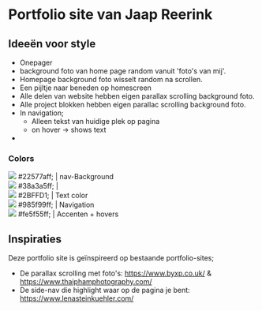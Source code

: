 # Portfolio site van Jaap Reerink


## Ideeën voor style

* Onepager
* background foto van home page random vanuit 'foto's van mij'.
* Homepage background foto wisselt random na scrollen.
* Een pijltje naar beneden op homescreen
* Alle delen van website hebben eigen parallax scrolling background foto.
* Alle project blokken hebben eigen parallac scrolling background foto.
* In navigation;
  - Alleen tekst van huidige plek op pagina
  - on hover -> shows text
* 

### Colors

![](https://via.placeholder.com/300x50/22577aff/ffffff.png?text=blue-sapphire) #22577aff; | nav-Background<br>
![](https://via.placeholder.com/300x50/38a3a5ff/ffffff.png?text=cadet-blue) #38a3a5ff; | <br>
![](https://via.placeholder.com/300x50/2BFFD1/ffffff.png?text=Sea-Green-Crayola) #2BFFD1; | Text color <br>
![](https://via.placeholder.com/300x50/985f99ff/ffffff.png?text=french-lilac) #985f99ff; | Navigation <br>
![](https://via.placeholder.com/300x50/fe5f55ff/ffffff.png?text=orange-red-crayola) #fe5f55ff; | Accenten + hovers <br>

## Inspiraties

Deze portfolio site is geïnspireerd op bestaande portfolio-sites;

* De parallax scrolling met foto's: https://www.byxp.co.uk/ & https://www.thaiphamphotography.com/
* De side-nav die highlight waar op de pagina je bent: https://www.lenasteinkuehler.com/
